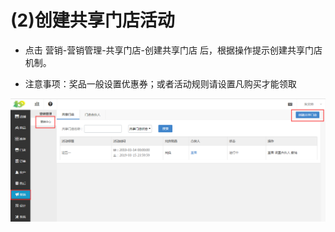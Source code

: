 # (2)创建共享门店活动

*   点击 营销-营销管理-共享门店-创建共享门店 后，根据操作提示创建共享门店机制。

*   注意事项：奖品一般设置优惠券；或者活动规则请设置凡购买才能领取

![](images/screenshot_1554801303511.jpg)
